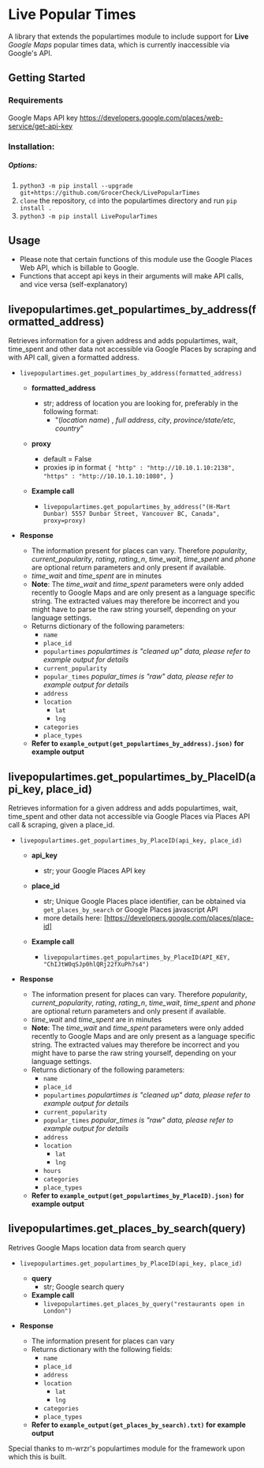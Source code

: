 # Live Popular Times

A library that extends the populartimes module to include support for **Live** *Google Maps* popular times data, which is currently inaccessible via Google's API.
## Getting Started

### Requirements
Google Maps API key https://developers.google.com/places/web-service/get-api-key 

### Installation: 

##### Options:
1. `python3 -m pip install --upgrade git+https://github.com/GrocerCheck/LivePopularTimes`
2. `clone` the repository, `cd` into the populartimes directory and run `pip install .`
3. `python3 -m pip install LivePopularTimes`

## Usage  

- Please note that certain functions of this module use the Google Places Web API, which is billable to Google.
- Functions that accept api keys in their arguments will make API calls, and vice versa (self-explanatory)

## livepopulartimes.get_populartimes_by_address(formatted_address)

Retrieves information for a given address and adds populartimes, wait, time_spent and other data not accessible via Google Places by scraping and with API call, given a formatted address.
+ `livepopulartimes.get_populartimes_by_address(formatted_address)`
    + **formatted_address** 
        + str; address of location you are looking for, preferably in the following format:
            + "(*location name*) , *full address*, *city*, *province/state/etc*, *country*"
    + **proxy**
        + default = False
        + proxies ip in format 
                    `{
                    "http" : "http://10.10.1.10:2138",
                    "https" : "http://10.10.1.10:1080",
                    `}
                    
    + **Example call**
        + `livepopulartimes.get_populartimes_by_address("(H-Mart Dunbar) 5557 Dunbar Street, Vancouver BC, Canada", proxy=proxy)`

+ **Response**
    + The information present for places can vary. Therefore *popularity*, *current_popularity*, *rating*, *rating_n*, *time_wait*, *time_spent* and *phone* are optional return parameters and only present if available.
    + *time_wait* and *time_spent* are in minutes
    + **Note**: The *time_wait* and *time_spent* parameters were only added recently to Google Maps and are only present as a language specific string. The extracted values may therefore be incorrect and you might have to parse the raw string yourself, depending on your language settings.
    + Returns dictionary of the following parameters:
        + `name`
        + `place_id`
        + `populartimes` *populartimes is "cleaned up" data, please refer to example output for details*
        + `current_popularity`
        + `popular_times` *popular_times is "raw" data, please refer to example output for details*
        + `address`
        + `location`
            + `lat`
            + `lng`
        + `categories`
        + `place_types`
    + **Refer to `example_output(get_populartimes_by_address).json)` for example output**
    

## livepopulartimes.get_populartimes_by_PlaceID(api_key, place_id)

Retrieves information for a given address and adds populartimes, wait, time_spent and other data not accessible via Google Places via Places API call & scraping, given a place_id.

+ `livepopulartimes.get_populartimes_by_PlaceID(api_key, place_id)`
    + **api_key**
        + str; your Google Places API key
    + **place_id**
        + str; Unique Google Places place identifier, can be obtained via `get_places_by_search` or Google Places javascript API
        + more details here: [https://developers.google.com/places/place-id]
    
    + **Example call**
        + `livepopulartimes.get_populartimes_by_PlaceID(API_KEY, "ChIJtW0qSJp0hlQRj22fXuPh7s4")`

+ **Response**
    + The information present for places can vary. Therefore *popularity*, *current_popularity*, *rating*, *rating_n*, *time_wait*, *time_spent* and *phone* are optional return parameters and only present if available.
    + *time_wait* and *time_spent* are in minutes
    + **Note**: The *time_wait* and *time_spent* parameters were only added recently to Google Maps and are only present as a language specific string. The extracted values may therefore be incorrect and you might have to parse the raw string yourself, depending on your language settings.
    + Returns dictionary of the following parameters:
        + `name`
        + `place_id`
        + `populartimes` *populartimes is "cleaned up" data, please refer to example output for details*
        + `current_popularity`
        + `popular_times` *popular_times is "raw" data, please refer to example output for details*
        + `address`
        + `location`
            + `lat`
            + `lng`
        + `hours`
        + `categories`
        + `place_types`
    + **Refer to `example_output(get_populartimes_by_PlaceID).json)` for example output**


## livepopulartimes.get_places_by_search(query)

Retrives Google Maps location data from search query

+ `livepopulartimes.get_populartimes_by_PlaceID(api_key, place_id)`
    + **query**
        + str; Google search query
    + **Example call**
        + `livepopulartimes.get_places_by_query("restaurants open in London")`

+ **Response**
    + The information present for places can vary
    + Returns dictionary with the following fields:
        + `name`
        + `place_id`
        + `address`
        + `location`
            + `lat`
            + `lng`
        + `categories`
        + `place_types`
    + **Refer to `example_output(get_places_by_search).txt)` for example output**


Special thanks to m-wrzr's populartimes module for the framework upon which this is built.
